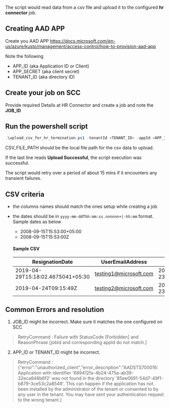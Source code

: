 The script would read data from a csv file and upload it to the configured **hr connector** job.

## Creating AAD APP

Create you AAD APP https://docs.microsoft.com/en-us/azure/kusto/management/access-control/how-to-provision-aad-app

 Note the following
 - APP_ID (aka Application ID or Client)
 - APP_SECRET (aka client secret)
 - TENANT_ID (aka directory ID)

## Create your job on SCC

Provide required Details at HR Connector and create a job and note the **JOB_ID**

## Run the powershell script
```powershell
.\upload_csv_for_hr_termination.ps1 -tenantId <TENANT_ID> -appId <APP_ID>  -appSecret <APP_SECRET>  -jobId <JOB_ID>  -csvFilePath <CSV_FILE_PATH>
```

CSV_FILE_PATH should be the local file path for the csv data to upload.

 If the last line reads **Upload Successful**, the script execution was successful. 

The script would retry  over a period of about 15 mins if it encounters any transient failures.

## CSV criteria

- the columns names should match the ones setup while creating a job

- the dates should be in `yyyy-mm-ddThh:mm:ss.nnnnnn+|-hh:mm` format.  Sample dates as below

  - 2008-09-15T15:53:00+05:00 
  - 2008-09-15T15:53:00Z

  #### Sample CSV

  | ResignationDate                   | UserEmailAddress       | LastWorkingDate                   |
  | --------------------------------- | ---------------------- | --------------------------------- |
  | 2019-04-29T15:18:02.4675041+05:30 | testing1@microsoft.com | 2019-04-23T15:18:02.4675041+05:30 |
  | 2019-04-24T09:15:49Z              | testing2@microsoft.com | 2019-04-23T15:18:02.4675041       |

## Common Errors and resolution

1. JOB_ID might be incorrect. Make sure it matches the one configured on SCC

> RetryCommand : Failure with StatusCode [Forbidden] and ReasonPhrase [jobId and corresponding appId do not match.]
> 

2. APP_ID or TENANT_ID might be incorrect.

> RetryCommand : {"error":"unauthorized_client","error_description":"AADSTS700016: Application with identifier '689412fa-4b24-475a-ab39-32eca848b6f2' was 
> not found in the directory '85ee0691-54d7-49f1-b879-3ce53c2a8549'. This can happen if the application has not been installed by the administrator of the 
> tenant or consented to by any user in the tenant. You may have sent your authentication request to the wrong tenant.}